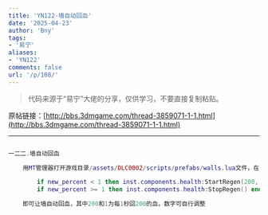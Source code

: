 ```yaml
---
title: 'YN122-墙自动回血'
date: '2025-04-23'
author: 'Bny'
tags:
- '易宁'
aliases:
- 'YN122'
comments: false
url: '/p/108/'
---
```


> 代码来源于“易宁”大佬的分享，仅供学习，不要直接复制粘贴。

原帖链接：[http://bbs.3dmgame.com/thread-3859071-1-1.html](http://bbs.3dmgame.com/thread-3859071-1-1.html)

---

```lua  

一二二.墙自动回血

	用MT管理器打开游戏目录/assets/DLC0002/scripts/prefabs/walls.lua文件，在if old_percent > 0 and new_percent <= 0 then clearobstacle(inst) end的下一行插入以下内容：

		if new_percent < 1 then inst.components.health:StartRegen(200, 1) end
		if new_percent >= 1 then inst.components.health:StopRegen() end

	即可让墙自动回血，其中200和1为每1秒回200的血，数字可自行调整

```  

